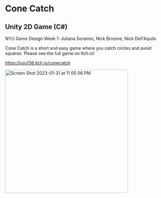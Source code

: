 
# Cone Catch

## Unity 2D Game (C#)

NYU Game Design Week 1: Juliana Soranno, Nick Broome, Nick Dell'Aquilo

Cone Catch is a short and easy game where you catch circles and avoid squares. Please see the full game on Itch.io! 

https://juju136.itch.io/conecatch

<img width="400" alt="Screen Shot 2023-01-31 at 11 05 06 PM" src="https://user-images.githubusercontent.com/99213201/215942867-aa4953fb-8ccd-4b7c-b030-71f9546f0005.png">
